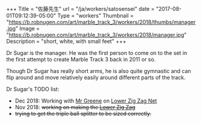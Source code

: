 +++
Title = "佐藤先生"
url = "/ja/workers/satosensei"
date = "2017-08-01T09:12:39-05:00"
Type = "workers"
Thumbnail = "https://b.robnugen.com/art/marble_track_3/workers/2018/thumbs/manager.jpg"
Image = "https://b.robnugen.com/art/marble_track_3/workers/2018/manager.jpg"
Description = "short, white, with small feet"
+++

Dr Sugar is the manager.  He was the first person to come on to the set in the first attempt to create Marble Track 3 back in 2011 or so.

Though Dr Sugar has really short arms, he is also quite gymnastic and can flip around and move relatively easily around different parts of the track.

Dr Sugar's TODO list:

* Dec 2018: Working with [Mr Greene](/w/mg) on [Lower Zig Zag Net](/parts/lower_zig_zag_net/)
* Nov 2018: ~~working on making the [Lower Zig Zag](/parts/lower_zig_zag/)~~
* ~~trying to get the triple ball splitter to be sized correctly.~~

